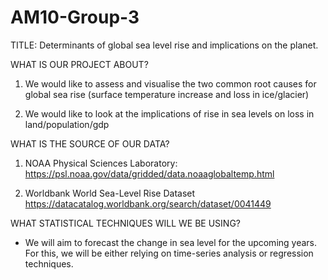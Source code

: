 # AM10-Group-3 

TITLE: Determinants of global sea level rise and implications on the planet. 

WHAT IS OUR PROJECT ABOUT?
1. We would like to assess and visualise the two common root causes for global sea rise (surface temperature increase and loss in ice/glacier) 

2. We would like to look at the implications of rise in sea levels on loss in land/population/gdp 

WHAT IS THE SOURCE OF OUR DATA?
1. NOAA Physical Sciences Laboratory: https://psl.noaa.gov/data/gridded/data.noaaglobaltemp.html 

2. Worldbank World Sea-Level Rise Dataset https://datacatalog.worldbank.org/search/dataset/0041449 

WHAT STATISTICAL TECHNIQUES WILL WE BE USING?
- We will aim to forecast the change in sea level for the upcoming years. For this, we will be either relying on time-series analysis or regression techniques.
